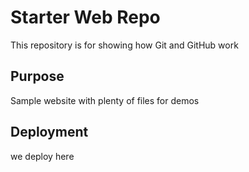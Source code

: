 # Starter Web Repo

This repository is for showing how Git and GitHub work

## Purpose

Sample website with plenty of files for demos

## Deployment

we deploy here